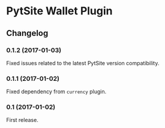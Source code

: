 # PytSite Wallet Plugin

## Changelog

### 0.1.2 (2017-01-03)
Fixed issues related to the latest PytSite version compatibility.

### 0.1.1 (2017-01-02)
Fixed dependency from `currency` plugin.

### 0.1 (2017-01-02)
First release.
